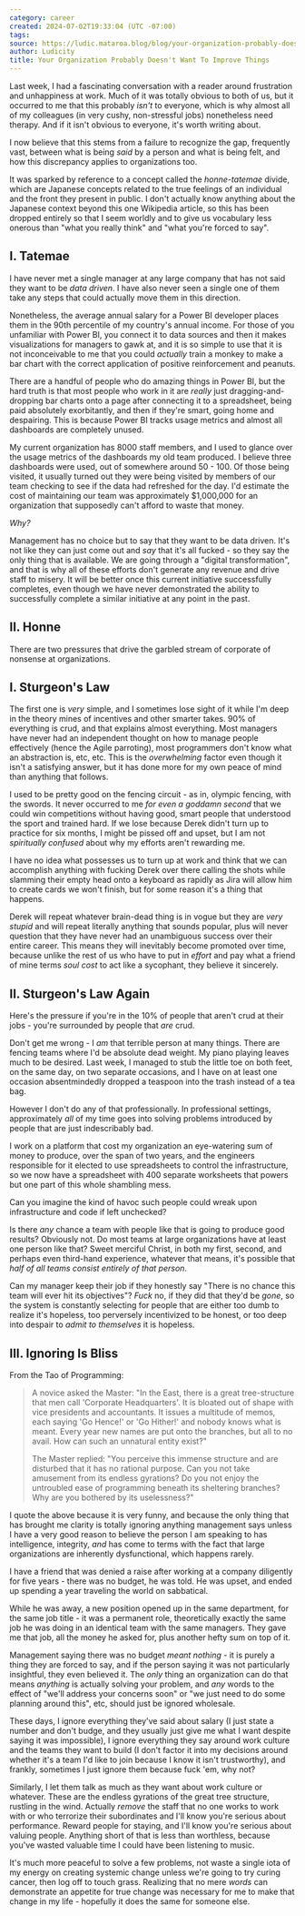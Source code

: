```yaml
---
category: career
created: 2024-07-02T19:33:04 (UTC -07:00)
tags: 
source: https://ludic.mataroa.blog/blog/your-organization-probably-doesnt-want-to-improve-things/
author: Ludicity
title: Your Organization Probably Doesn't Want To Improve Things
---
```


Last week, I had a fascinating conversation with a reader around frustration and unhappiness at work. Much of it was totally obvious to both of us, but it occurred to me that this probably _isn't_ to everyone, which is why almost all of my colleagues (in very cushy, non-stressful jobs) nonetheless need therapy. And if it isn't obvious to everyone, it's worth writing about.

I now believe that this stems from a failure to recognize the gap, frequently vast, between what is being _said_ by a person and what is being felt, and how this discrepancy applies to organizations too.

It was sparked by reference to a concept called the _honne-tatemae_ divide, which are Japanese concepts related to the true feelings of an individual and the front they present in public. I don't actually know anything about the Japanese context beyond this one Wikipedia article, so this has been dropped entirely so that I seem worldly and to give us vocabulary less onerous than "what you really think" and "what you're forced to say".

## I. Tatemae

I have never met a single manager at any large company that has not said they want to be _data driven_. I have also never seen a single one of them take any steps that could actually move them in this direction.

Nonetheless, the average annual salary for a Power BI developer places them in the 90th percentile of my country's annual income. For those of you unfamiliar with Power BI, you connect it to data sources and then it makes visualizations for managers to gawk at, and it is so simple to use that it is not inconceivable to me that you could _actually_ train a monkey to make a bar chart with the correct application of positive reinforcement and peanuts.

There are a handful of people who do amazing things in Power BI, but the hard truth is that most people who work in it are _really_ just dragging-and-dropping bar charts onto a page after connecting it to a spreadsheet, being paid absolutely exorbitantly, and then if they're smart, going home and despairing. This is because Power BI tracks usage metrics and almost all dashboards are completely unused.

My current organization has 8000 staff members, and I used to glance over the usage metrics of the dashboards my old team produced. I believe three dashboards were used, out of somewhere around 50 - 100. Of those being visited, it usually turned out they were being visited by members of our team checking to see if the data had refreshed for the day. I'd estimate the cost of maintaining our team was approximately $1,000,000 for an organization that supposedly can't afford to waste that money.

_Why?_

Management has no choice but to say that they want to be data driven. It's not like they can just come out and _say_ that it's all fucked - so they say the only thing that is available. We are going through a "digital transformation", and that is why all of these efforts don't generate any revenue and drive staff to misery. It will be better once this current initiative successfully completes, even though we have never demonstrated the ability to successfully complete a similar initiative at any point in the past.

## II. Honne

There are two pressures that drive the garbled stream of corporate of nonsense at organizations.

## I. Sturgeon's Law

The first one is _very_ simple, and I sometimes lose sight of it while I'm deep in the theory mines of incentives and other smarter takes. 90% of everything is crud, and that explains almost everything. Most managers have never had an independent thought on how to manage people effectively (hence the Agile parroting), most programmers don't know what an abstraction is, etc, etc. This is the _overwhelming_ factor even though it isn't a satisfying answer, but it has done more for my own peace of mind than anything that follows.

I used to be pretty good on the fencing circuit - as in, olympic fencing, with the swords. It never occurred to me _for even a goddamn second_ that we could win competitions without having good, smart people that understood the sport and trained hard. If we lose because Derek didn't turn up to practice for six months, I might be pissed off and upset, but I am not _spiritually confused_ about why my efforts aren't rewarding me.

I have no idea what possesses us to turn up at work and think that we can accomplish anything with fucking Derek over there calling the shots while slamming their empty head onto a keyboard as rapidly as Jira will allow him to create cards we won't finish, but for some reason it's a thing that happens.

Derek will repeat whatever brain-dead thing is in vogue but they are _very stupid_ and will repeat literally anything that sounds popular, plus will never question that they have never had an unambiguous success over their entire career. This means they will inevitably become promoted over time, because unlike the rest of us who have to put in _effort_ and pay what a friend of mine terms _soul cost_ to act like a sycophant, they believe it sincerely.

## II. Sturgeon's Law Again

Here's the pressure if you're in the 10% of people that aren't crud at their jobs - you're surrounded by people that _are_ crud.

Don't get me wrong - I _am_ that terrible person at many things. There are fencing teams where I'd be absolute dead weight. My piano playing leaves much to be desired. Last week, I managed to stub the little toe on both feet, on the same day, on two separate occasions, and I have on at least one occasion absentmindedly dropped a teaspoon into the trash instead of a tea bag.

However I don't do any of that professionally. In professional settings, approximately _all_ of my time goes into solving problems introduced by people that are just indescribably bad.

I work on a platform that cost my organization an eye-watering sum of money to produce, over the span of two years, and the engineers responsible for it elected to use spreadsheets to control the infrastructure, so we now have a spreadsheet with 400 separate worksheets that powers but one part of this whole shambling mess.

Can you imagine the kind of havoc such people could wreak upon infrastructure and code if left unchecked?

Is there _any_ chance a team with people like that is going to produce good results? Obviously not. Do most teams at large organizations have at least one person like that? Sweet merciful Christ, in both my first, second, and perhaps even third-hand experience, whatever that means, it's possible that _half of all teams consist entirely of that person_.

Can my manager keep their job if they honestly say "There is no chance this team will ever hit its objectives"? _Fuck_ no, if they did that they'd be _gone_, so the system is constantly selecting for people that are either too dumb to realize it's hopeless, too perversely incentivized to be honest, or too deep into despair to _admit to themselves_ it is hopeless.

## III. Ignoring Is Bliss

From the Tao of Programming:

> A novice asked the Master: "In the East, there is a great tree-structure that men call 'Corporate Headquarters'. It is bloated out of shape with vice presidents and accountants. It issues a multitude of memos, each saying 'Go Hence!' or 'Go Hither!' and nobody knows what is meant. Every year new names are put onto the branches, but all to no avail. How can such an unnatural entity exist?"
> 
> The Master replied: "You perceive this immense structure and are disturbed that it has no rational purpose. Can you not take amusement from its endless gyrations? Do you not enjoy the untroubled ease of programming beneath its sheltering branches? Why are you bothered by its uselessness?"

I quote the above because it is very funny, and because the only thing that has brought me clarity is totally ignoring anything management says unless I have a very good reason to believe the person I am speaking to has intelligence, integrity, _and_ has come to terms with the fact that large organizations are inherently dysfunctional, which happens rarely.

I have a friend that was denied a raise after working at a company diligently for five years - there was no budget, he was told. He was upset, and ended up spending a year traveling the world on sabbatical.

While he was away, a new position opened up in the same department, for the same job title - it was a permanent role, theoretically exactly the same job he was doing in an identical team with the same managers. They gave me that job, all the money he asked for, plus another hefty sum on top of it.

Management saying there was no budget _meant nothing_ - it is purely a thing they are forced to say, and if the person saying it was not particularly insightful, they even believed it. The _only_ thing an organization can do that means _anything_ is actually solving your problem, and _any_ words to the effect of "we'll address your concerns soon" or "we just need to do some planning around this", etc, should just be ignored wholesale.

These days, I ignore everything they've said about salary (I just state a number and don't budge, and they usually just give me what I want despite saying it was impossible), I ignore everything they say around work culture and the teams they want to build (I don't factor it into my decisions around whether it's a team I'd like to join because I know it isn't trustworthy), and frankly, sometimes I just ignore them because fuck 'em, why not?

Similarly, I let them talk as much as they want about work culture or whatever. These are the endless gyrations of the great tree structure, rustling in the wind. Actually _remove_ the staff that no one works to work with or who terrorize their subordinates and I'll know you're serious about performance. Reward people for staying, and I'll know you're serious about valuing people. Anything short of that is less than worthless, because you've wasted valuable time I could have been listening to music.

It's much more peaceful to solve a few problems, not waste a single iota of my energy on creating systemic change unless we're going to try curing cancer, then log off to touch grass. Realizing that no mere _words_ can demonstrate an appetite for true change was necessary for me to make that change in my life - hopefully it does the same for someone else.
